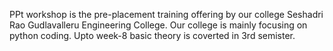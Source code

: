 PPt workshop is the pre-placement training offering by our college Seshadri Rao Gudlavalleru Engineering College.
Our college is mainly focusing on python coding.
Upto week-8 basic theory is coverted in 3rd semister.
